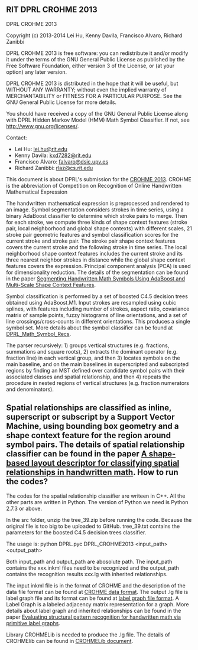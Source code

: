 RIT DPRL CROHME 2013
---------------
DPRL CROHME 2013

Copyright (c) 2013-2014 Lei Hu, Kenny Davila, Francisco Alvaro, Richard Zanibbi


DPRL CROHME 2013 is free software: you can redistribute it and/or modify it under the terms of the GNU General Public License as published by the Free Software Foundation, either version 3 of the License, or (at your option) any later version.

DPRL CROHME 2013 is distributed in the hope that it will be useful, but WITHOUT ANY WARRANTY; without even the implied warranty of MERCHANTABILITY or FITNESS FOR A PARTICULAR PURPOSE.  See the GNU General Public License for more details.

You should have received a copy of the GNU General Public License along with DPRL Hidden Markov Model (HMM) Math Symbol Classifier.  If not, see <http://www.gnu.org/licenses/>.

Contact:
- Lei Hu: lei.hu@rit.edu
- Kenny Davila: kxd7282@rit.edu
- Francisco Alvaro: falvaro@dsic.upv.es
- Richard Zanibbi: rlaz@cs.rit.edu 

This document is about DPRL's submission for the [CROHME 2013]. CROHME is the abbreviation of Competition on Recognition of Online Handwritten Mathematical Expression

The handwritten mathematical expression is preprocessed and rendered to an image. Symbol segmentation considers strokes in time series, using a binary AdaBoost classifier to determine which stroke pairs to merge.  Then for each stroke, we compute three kinds of shape context features (stroke pair, local neighborhood and global shape contexts) with different scales, 21 stroke pair geometric features and symbol classification scores for the current stroke and stroke pair. The stroke pair shape context features covers the current stroke and the following stroke in time series. The local neighborhood shape context features includes the current stroke and its three nearest neighbor strokes in distance while the global shape context features covers the expression. Principal component analysis (PCA) is used for dimensionality reduction.
The details of the segmentation can be found in the paper [Segmenting Handwritten Math Symbols Using AdaBoost and Multi-Scale Shape Context Features].

Symbol classification is performed by a set of boosted C4.5 decision trees obtained using AdaBoost.M1. Input strokes are resampled using cubic splines, with features including number of strokes, aspect ratio, covariance matrix of sample points, fuzzy histograms of line orientations, and a set of line crossings/cross-counts in different orientations. This produces a single symbol set. More details about the symbol classifier can be found at [DPRL_Math_Symbol_Recs]. 

The parser recursively: 1) groups vertical structures (e.g. fractions, summations and square roots), 2) extracts the dominant operator (e.g. fraction line) in each vertical group, and then 3) locates symbols on the main baseline, and on the main baselines in superscripted and subscripted regions by finding an MST defined over candidate symbol pairs with their associated classes and spatial relationship, and then 4) repeats the procedure in nested regions of vertical structures (e.g. fraction numerators and denominators). 

Spatial relationships are classified as inline, superscript or subscript by a Support Vector Machine, using bounding box geometry and a shape context feature for the region around symbol pairs. The details of spatial relationship classifier can be found in the paper [A shape-based layout descriptor for classifying spatial relationships in handwritten math].
How to run the codes?
----
The codes for the spatial relationship classifier are writeen in C++. All the other parts are written in Python. The version of Python we need is Python 2.7.3 or above.

In the src folder, unzip the tree_39.zip before running the code. Because the original file is too big to be uploaded to GitHub. tree_39.txt contains the parameters for the boosted C4.5 decision trees classifier.

The usage is: python DPRL.pyc DPRL_CROHME2013 <input_path> <output_path>

Both input_path and output_path are abosolute path. The input_path contains the xxx.inkml files need to be recognized and the output_path contains the recognition results xxx.lg with inherited relationships.

The input inkml file is in the format of CROHME and the description of the data file format can be found at [CROHME data format].
The output .lg file is label graph file and its format can be found at [label graph file format].
A Label Graph is a labeled adjacency matrix representation for a graph.
More details about label graph and inherited relationships can be found in the paper [Evaluating structural pattern recognition for handwritten math via primitive label graphs].

Library CROHMELib is needed to produce the .lg file. The details of CROHMElib can be found in [CROHMELib document]. 


[CROHME 2013]:http://ieeexplore.ieee.org/xpl/articleDetails.jsp?tp=&arnumber=6628849&queryText%3DCROHME+2013

[Segmenting Handwritten Math Symbols Using AdaBoost and Multi-Scale Shape Context Features]:http://ieeexplore.ieee.org/xpl/articleDetails.jsp?tp=&arnumber=6628800&queryText%3D%5BSegmenting+Handwritten+Math+Symbols+Using+AdaBoost+and+Multi-Scale+Shape+Context+Features%5D

 [A shape-based layout descriptor for classifying spatial relationships in handwritten math]:http://dl.acm.org/citation.cfm?id=2494315
 
 [CROHME data format]:http://www.isical.ac.in/~crohme/data2.html
 
 [label graph file format]:http://www.cs.rit.edu/~dprl/CROHMELib_LgEval_Doc.html
 
 [Evaluating structural pattern recognition for handwritten math via primitive label graphs]:http://www.cs.rit.edu/~dprl/Publications.html
 
 [CROHMELib document]:http://www.cs.rit.edu/~dprl/CROHMELib_LgEval_Doc.html
 
 [DPRL_Math_Symbol_Recs]:http://www.cs.rit.edu/~dprl/Software.html

